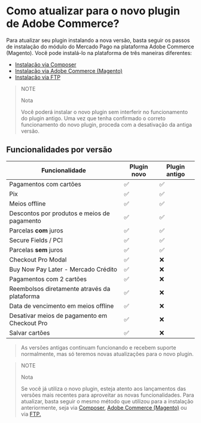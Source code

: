 # Como atualizar para o novo plugin de Adobe Commerce?

Para atualizar seu plugin instalando a nova versão, basta seguir os passos de instalação do módulo do Mercado Pago na plataforma Adobe Commerce (Magento). Você pode instalá-lo na plataforma de três maneiras diferentes:

 * [Instalação via Composer](https://www.mercadopago.com.br/developers/pt/docs/adobe-commerce/installation/composer)
 * [Instalação via Adobe Commerce (Magento)](https://www.mercadopago.com.br/developers/pt/docs/adobe-commerce/installation/magento-marketplace)
 * [Instalação via FTP](https://www.mercadopago.com.br/developers/pt/docs/adobe-commerce/installation/ftp)

> NOTE
>
> Nota
>
> Você poderá instalar o novo plugin sem interferir no funcionamento do plugin antigo. Uma vez que tenha confirmado o correto funcionamento do novo plugin, proceda com a desativação da antiga versão. 

## Funcionalidades por versão

| Funcionalidade                              | Plugin novo | Plugin antigo |
|---------------------------------------------|-------------|---------------|
| Pagamentos com cartões                      | ✅           | ✅             |
| Pix                                         | ✅           | ✅             |
| Meios offline                               | ✅           | ✅             |
| Descontos por produtos e meios de pagamento | ✅           | ✅             |
| Parcelas **com** juros                     | ✅           | ✅             |
| Secure Fields / PCI                        | ✅           | ✅             |
| Parcelas **sem** juros                     | ✅           | ✅             |
| Checkout Pro Modal                         | ✅           | ❌             |
| Buy Now Pay Later - Mercado Crédito        | ✅           | ❌             |
| Pagamentos com 2 cartões                   | ✅           | ❌             |
| Reembolsos diretamente através da plataforma | ✅           | ❌             |
| Data de vencimento em meios offline        | ✅           | ❌             |
| Desativar meios de pagamento em Checkout Pro | ✅           | ❌             |
| Salvar cartões                             | ✅           | ❌             |

> As versões antigas continuam funcionando e recebem suporte normalmente, mas só teremos novas atualizações para o novo plugin.

> NOTE
>
> Nota
>
> Se você já utiliza o novo plugin, esteja atento aos lançamentos das versões mais recentes para aproveitar as novas funcionalidades. Para atualizar, basta seguir o mesmo método que utilizou para a instalação anteriormente, seja via [Composer,](/developers/pt/docs/adobe-commerce/installation/composer) [Adobe Commerce (Magento)](/developers/pt/docs/adobe-commerce/installation/magento-marketplace) ou via [FTP.](/developers/pt/docs/adobe-commerce/installation/ftp)